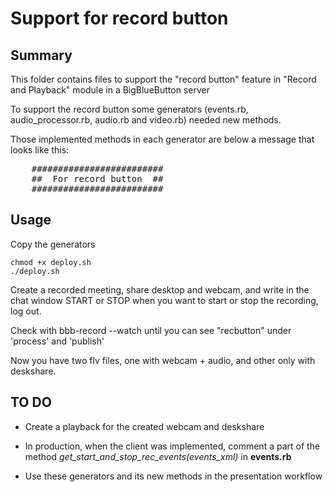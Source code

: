 # Support for record button

## Summary

This folder contains files to support the "record button" feature in  "Record and Playback" module in a BigBlueButton server

To support the record button some generators (events.rb, audio_processor.rb, audio.rb and video.rb) needed new methods.

Those implemented methods in each generator are below a message that looks like this:

<pre>
	#########################
  	##  For record button  ##
	#########################
</pre>	


## Usage

Copy the generators 

	chmod +x deploy.sh
	./deploy.sh

Create a recorded meeting, share desktop and webcam, and write in the chat window START or STOP when you want to start or stop the recording, log out.

Check with bbb-record --watch until you can see "recbutton" under 'process' and 'publish'

Now you have two flv files, one with webcam + audio, and other only with deskshare.

## TO DO

* Create a playback for the created webcam and deskshare


* In production, when the client was implemented, comment a part of the method *get_start_and_stop_rec_events(events_xml)* in **events.rb**

	
* Use these generators and its new methods in the presentation workflow





